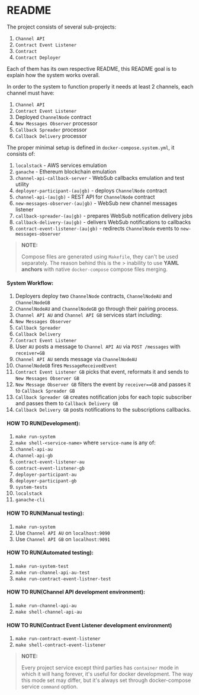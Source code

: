 # README

The project consists of several sub-projects:
1. ```Channel API```
1. ```Contract Event Listener```
1. ```Contract```
1. ```Contract Deployer```

Each of them has its own respective README, this README goal is to explain how the system works overall.

In order to the system to function properly it needs at least 2 channels, each channel must have:
1. ```Channel API```
1. ```Contract Event Listener```
1. Deployed ```ChannelNode``` contract
1. ```New Messages Observer``` processor
1. ```Callback Spreader``` processor
1. ```Callback Delivery``` processor

The proper minimal setup is defined in ```docker-compose.system.yml```, it consists of:
1. ```localstack``` - AWS services emulation
1. ```ganache``` - Ethereum blockchain emulation
1. ```channel-api-callback-server``` - WebSub callbacks emulation and test utility
1. ```deployer-participant-(au|gb)``` - deploys ```ChannelNode``` contract
1. ```channel-api-(au|gb)``` - REST API for ```ChannelNode``` contract
1. ```new-messages-observer-(au|gb)``` - WebSub new channel messages listener
1. ```callback-spreader-(au|gb)``` - prepares WebSub notification delivery jobs
1. ```callback-delivery-(au|gb)``` - delivers WebSub notifications to callbacks
1. ```contract-event-listener-(au|gb)``` - redirects ```ChannelNode``` events to ```new-messages-observer```

> **NOTE:**
>
> Compose files are generated using ```Makefile```, they can't be used separately. The reason behind this is the > inability to use **YAML anchors** with native ```docker-compose``` compose files merging.


#### System Workflow:
1. Deployers deploy two ```ChannelNode``` contracts, ```ChannelNodeAU``` and ```ChannelNodeGB```
1. ```ChannelNodeAU``` and ```ChannelNodeGB``` go through their pairing process.
1. ```Channel API AU``` and ```Channel API GB``` services start including:
  1. ```New Messages Observer```
  1. ```Callback Spreader```
  1. ```Callback Delivery```
  1. ```Contract Event Listener```
1. User ```AU``` posts a message to ```Channel API AU``` via ```POST /messages``` with ```receiver=GB```
1. ```Channel API AU``` sends message via ```ChannelNodeAU```
1. ```ChannelNodeGB``` fires ```MessageReceivedEvent```
1. ```Contract Event Listener GB``` picks that event, reformats it and sends to ```New Messages Observer GB```
1. ```New Message Observer GB``` filters the event by ```receiver==GB``` and passes it to ```Callback Spreader GB```
1. ```Callback Spreader GB``` creates notification jobs for each topic subscriber and passes them to ```Callback Delivery GB```
1.  ```Callback Delivery GB``` posts notifications to the subscriptions callbacks.

#### HOW TO RUN(Development):
1. ```make run-system```
1. ```make shell-<service-name>``` where ```service-name``` is any of:
  1. ```channel-api-au```
  1. ```channel-api-gb```
  1. ```contract-event-listener-au```
  1. ```contract-event-listener-gb```
  1. ```deployer-participant-au```
  1. ```deployer-participant-gb```
  1. ```system-tests```
  1. ```localstack```
  1. ```ganache-cli```

#### HOW TO RUN(Manual testing):
1. ```make run-system```
1. Use ```Channel API AU``` on ```localhost:9090```
1. Use ```Channel API GB``` on ```localhost:9091```

#### HOW TO RUN(Automated testing):
1. ```make run-system-test```
1. ```make run-channel-api-au-test```
1. ```make run-contract-event-listner-test```

#### HOW TO RUN(Channel API development environment):
1. ```make run-channel-api-au```
1. ```make shell-channel-api-au```

#### HOW TO RUN(Contract Event Listener development environment)
1. ```make run-contract-event-listener```
1. ```make shell-contract-event-listener```

> **NOTE:**
>
> Every project service except third parties has ```container``` mode in which it will hang forever, it's useful for docker development. The way this mode set may differ, but it's always set through docker-compose service ```command``` option.
